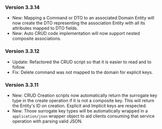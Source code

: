 ### Version 3.3.14

- New: Mapping a Command or DTO to an associated Domain Entity will now create the DTO representing the association Entity with all its attributes mapped to DTO fields.
- New: Auto CRUD code implementation will now support nested composite associations.

### Version 3.3.12

- Update: Refactored the CRUD script so that it is easier to read and to follow.
- Fix: Delete command was not mapped to the domain for explicit keys.

### Version 3.3.11

- New: CRUD Creation scripts now automatically return the surrogate key type in the create operation if it is not a composite key. This will return the Entity's ID on creation. Explicit and Implicit keys are respected.
- New: Those surrogate key types will be automatically wrapped in a `application/json` wrapper object to aid clients consuming that service operation with parsing valid JSON.

